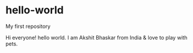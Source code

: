 # hello-world
My first repository

Hi everyone! hello world.
I am Akshit Bhaskar from India & love to play with pets.
